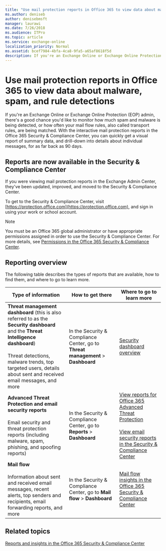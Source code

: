 ```yaml
---
title: "Use mail protection reports in Office 365 to view data about malware, spam, and rule detections"
ms.author: deniseb
author: denisebmsft
manager: laurawi
ms.date: 7/26/2018
ms.audience: ITPro
ms.topic: article
ms.service: exchange-online
localization_priority: Normal
ms.assetid: bcef7984-4bfa-4ca8-9fa5-a65af8618f5d
description: If you're an Exchange Online or Exchange Online Protection (EOP) admin, there's a good chance you'd like to monitor how much spam and malware is being detected, or how often your mail flow rules, also called transport rules, are being matched. Reports are now available in the Security & Compliance Center. Read this article to get an overview of what's available and how to access these reports.
---
```


# Use mail protection reports in Office 365 to view data about malware, spam, and rule detections

If you're an Exchange Online or Exchange Online Protection (EOP) admin, there's a good chance you'd like to monitor how much spam and malware is being detected, or how often your mail flow rules, also called transport rules, are being matched. With the interactive mail protection reports in the Office 365 Security & Compliance Center, you can quickly get a visual report of summary data, and drill-down into details about individual messages, for as far back as 90 days. 
  
## Reports are now available in the Security & Compliance Center

If you were viewing mail protection reports in the Exchange Admin Center, they've been updated, improved, and moved to the Security & Compliance Center. 

To get to the Security & Compliance Center, visit [https://protection.office.com](https://protection.office.com), and sign in using your work or school account.

> [!NOTE]
> You must be an Office 365 global administrator or have appropriate permissions assigned in order to use the Security & Compliance Center. For more details, see [Permissions in the Office 365 Security & Compliance Center](https://support.office.com/article/d10608af-7934-490a-818e-e68f17d0e9c1).

## Reporting overview

The following table describes the types of reports that are available, how to find them, and where to go to learn more.

| Type of information  | How to get there  | Where to go to learn more  |
|---------|---------|---------|
| **Threat management dashboard** (this is also referred to as the **Security dashboard** and the **Threat Intelligence dashboard**)</br></br>Threat detections, malware trends, top targeted users, details about sent and received email messages, and more  | In the Security & Compliance Center, go to **Threat management** > **Dashboard** | [Security dashboard overview](https://support.office.com/article/fe0b9b8f-faa9-44ff-8095-4d1b2f507b74)        |
| **Advanced Threat Protection and email security reports** </br></br>Email security and threat protection reports (including malware, spam, phishing, and spoofing reports)  | In the Security & Compliance Center, go to **Reports** > **Dashboard**  | [View reports for Office 365 Advanced Threat Protection](https://support.office.com/article/e47e838c-d99e-4c0b-b9aa-e66c4fae902f)</br></br> [View email security reports in the Security & Compliance Center](https://support.office.com/article/3a137e28-1174-42d5-99af-f18868b43e86) |
| **Mail flow** </br></br>Information about sent and received email messages, recent alerts, top senders and recipients, email forwarding reports, and more  | In the Security & Compliance Center, go to **Mail flow** > **Dashboard**  | [Mail flow insights in the Office 365 Security & Compliance Center](https://support.office.com/article/beb6acaa-6016-4d54-ba7e-3d6d035e2b46) |

## Related topics

[Reports and insights in the Office 365 Security & Compliance Center](https://support.office.com/article/e3e95f68-36e9-4256-bcca-78fe7fe5ea5d)